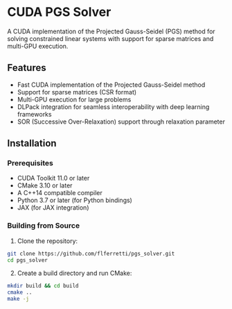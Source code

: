 # CUDA PGS Solver

A CUDA implementation of the Projected Gauss-Seidel (PGS) method for solving constrained linear systems with support for sparse matrices and multi-GPU execution.

## Features

- Fast CUDA implementation of the Projected Gauss-Seidel method
- Support for sparse matrices (CSR format)
- Multi-GPU execution for large problems
- DLPack integration for seamless interoperability with deep learning frameworks
- SOR (Successive Over-Relaxation) support through relaxation parameter

## Installation

### Prerequisites

- CUDA Toolkit 11.0 or later
- CMake 3.10 or later
- A C++14 compatible compiler
- Python 3.7 or later (for Python bindings)
- JAX (for JAX integration)

### Building from Source

1. Clone the repository:
```bash
git clone https://github.com/flferretti/pgs_solver.git
cd pgs_solver
```

2. Create a build directory and run CMake:
```bash
mkdir build && cd build
cmake ..
make -j
```
